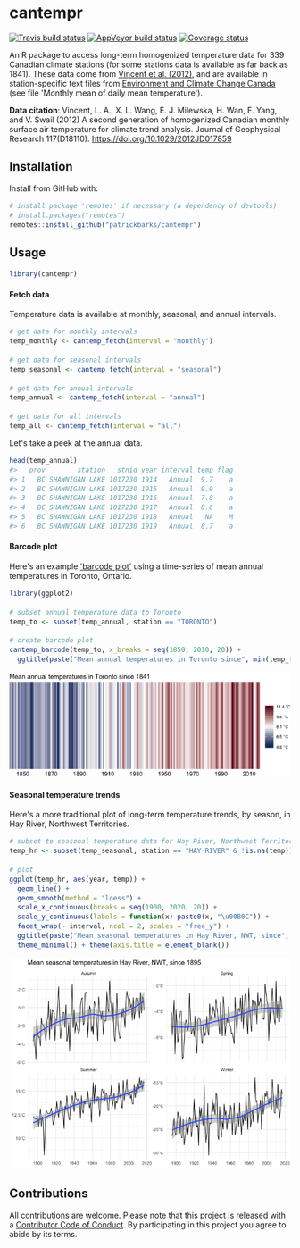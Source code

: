 
<!-- README.md is generated from README.Rmd. Please edit that file -->
cantempr
========

[![Travis build status](https://travis-ci.org/patrickbarks/cantempr.svg?branch=master)](https://travis-ci.org/patrickbarks/cantempr) [![AppVeyor build status](https://ci.appveyor.com/api/projects/status/github/patrickbarks/cantempr?branch=master&svg=true)](https://ci.appveyor.com/project/patrickbarks/cantempr) [![Coverage status](https://codecov.io/gh/patrickbarks/cantempr/branch/master/graph/badge.svg)](https://codecov.io/github/patrickbarks/cantempr?branch=master)

An R package to access long-term homogenized temperature data for 339 Canadian climate stations (for some stations data is available as far back as 1841). These data come from [Vincent et al. (2012)](https://doi.org/10.1029/2012JD017859), and are available in station-specific text files from [Environment and Climate Change Canada](https://www.canada.ca/en/environment-climate-change/services/climate-change/science-research-data/climate-trends-variability/adjusted-homogenized-canadian-data/surface-air-temperature-access.html) (see file 'Monthly mean of daily mean temperature').

**Data citation**: Vincent, L. A., X. L. Wang, E. J. Milewska, H. Wan, F. Yang, and V. Swail (2012) A second generation of homogenized Canadian monthly surface air temperature for climate trend analysis. Journal of Geophysical Research 117(D18110). <https://doi.org/10.1029/2012JD017859>

Installation
------------

Install from GitHub with:

``` r
# install package 'remotes' if necessary (a dependency of devtools)
# install.packages("remotes") 
remotes::install_github("patrickbarks/cantempr")
```

Usage
-----

``` r
library(cantempr)
```

#### Fetch data

Temperature data is available at monthly, seasonal, and annual intervals.

``` r
# get data for monthly intervals
temp_monthly <- cantemp_fetch(interval = "monthly")

# get data for seasonal intervals
temp_seasonal <- cantemp_fetch(interval = "seasonal")

# get data for annual intervals
temp_annual <- cantemp_fetch(interval = "annual")

# get data for all intervals
temp_all <- cantemp_fetch(interval = "all")
```

Let's take a peek at the annual data.

``` r
head(temp_annual)
#>   prov        station   stnid year interval temp flag
#> 1   BC SHAWNIGAN LAKE 1017230 1914   Annual  9.7    a
#> 2   BC SHAWNIGAN LAKE 1017230 1915   Annual  9.9    a
#> 3   BC SHAWNIGAN LAKE 1017230 1916   Annual  7.8    a
#> 4   BC SHAWNIGAN LAKE 1017230 1917   Annual  8.6    a
#> 5   BC SHAWNIGAN LAKE 1017230 1918   Annual   NA    M
#> 6   BC SHAWNIGAN LAKE 1017230 1919   Annual  8.7    a
```

#### Barcode plot

Here's an example ['barcode plot'](https://www.cbc.ca/news/technology/charts-climate-change-bar-codes-1.4802293) using a time-series of mean annual temperatures in Toronto, Ontario.

``` r
library(ggplot2)

# subset annual temperature data to Toronto
temp_to <- subset(temp_annual, station == "TORONTO")

# create barcode plot
cantemp_barcode(temp_to, x_breaks = seq(1850, 2010, 20)) +
  ggtitle(paste("Mean annual temperatures in Toronto since", min(temp_to$year)))
```

![](man/img/unnamed-chunk-6-1.png)

#### Seasonal temperature trends

Here's a more traditional plot of long-term temperature trends, by season, in Hay River, Northwest Territories.

``` r
# subset to seasonal temperature data for Hay River, Northwest Territories
temp_hr <- subset(temp_seasonal, station == "HAY RIVER" & !is.na(temp))

# plot
ggplot(temp_hr, aes(year, temp)) +
  geom_line() +
  geom_smooth(method = "loess") +
  scale_x_continuous(breaks = seq(1900, 2020, 20)) +
  scale_y_continuous(labels = function(x) paste0(x, "\u00B0C")) +
  facet_wrap(~ interval, ncol = 2, scales = "free_y") +
  ggtitle(paste("Mean seasonal temperatures in Hay River, NWT, since", min(temp_hr$year))) +
  theme_minimal() + theme(axis.title = element_blank())
```

![](man/img/unnamed-chunk-7-1.png)

Contributions
-------------

All contributions are welcome. Please note that this project is released with a [Contributor Code of Conduct](CONDUCT.md). By participating in this project you agree to abide by its terms.
